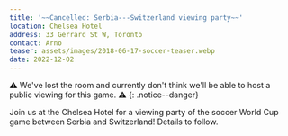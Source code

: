 ```yaml
---
title: '~~Cancelled: Serbia---Switzerland viewing party~~'
location: Chelsea Hotel
address: 33 Gerrard St W, Toronto
contact: Arno
teaser: assets/images/2018-06-17-soccer-teaser.webp
date: 2022-12-02
---
```


:warning: We've lost the room and currently don't think we'll be able to host a
public viewing for this game. :warning:
{: .notice--danger}

Join us at the Chelsea Hotel for a viewing party of the soccer World Cup game
between Serbia and Switzerland! Details to follow.
